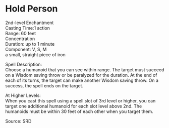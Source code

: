 # Hold Person
2nd-level Enchantment<br>
Casting Time:1 action<br>
Range: 60 feet<br>
Concentration<br>
Duration: up to 1 minute<br>
Component: V, S, M<br>
a small, straight piece of iron

Spell Description:<br>
Choose a humanoid that you can see within range. The target must succeed on a Wisdom saving throw or be paralyzed for the duration. At the end of each of its turns, the target can make another Wisdom saving throw. On a success, the spell ends on the target.

At Higher Levels:<br>
When you cast this spell using a spell slot of 3rd level or higher, you can target one additional humanoid for each slot level above 2nd. The humanoids must be within 30 feet of each other when you target them.

Source: SRD